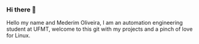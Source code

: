 ### Hi there 👋

Hello my name and Mederim Oliveira, I am an automation engineering 
student at UFMT, welcome to this git with my projects and a pinch of 
love for Linux.
